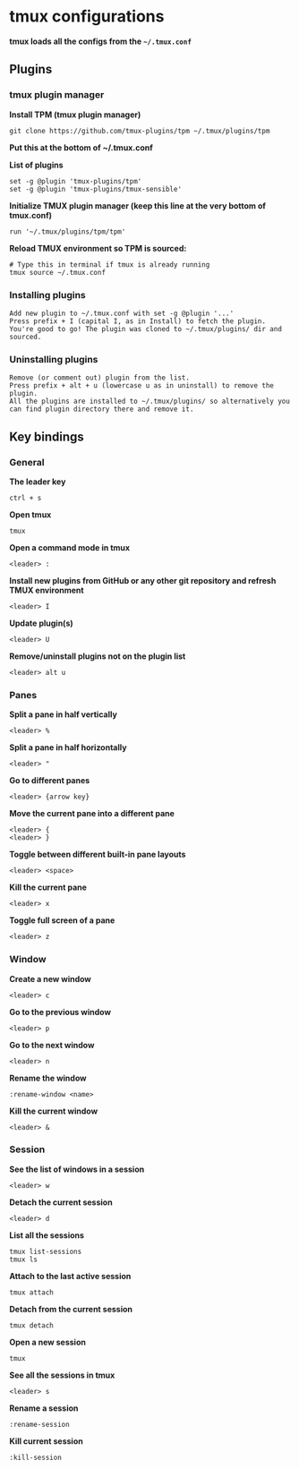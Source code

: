 # tmux configurations

**tmux loads all the configs from the `~/.tmux.conf`**


## Plugins

### tmux plugin manager

**Install TPM (tmux plugin manager)**
```
git clone https://github.com/tmux-plugins/tpm ~/.tmux/plugins/tpm
```

**Put this at the bottom of ~/.tmux.conf**

**List of plugins**
```
set -g @plugin 'tmux-plugins/tpm'
set -g @plugin 'tmux-plugins/tmux-sensible'
```

**Initialize TMUX plugin manager (keep this line at the very bottom of tmux.conf)**
```
run '~/.tmux/plugins/tpm/tpm'
```

**Reload TMUX environment so TPM is sourced:**
```
# Type this in terminal if tmux is already running
tmux source ~/.tmux.conf
```

### Installing plugins
```
Add new plugin to ~/.tmux.conf with set -g @plugin '...'
Press prefix + I (capital I, as in Install) to fetch the plugin.
You're good to go! The plugin was cloned to ~/.tmux/plugins/ dir and sourced.
```

### Uninstalling plugins
```
Remove (or comment out) plugin from the list.
Press prefix + alt + u (lowercase u as in uninstall) to remove the plugin.
All the plugins are installed to ~/.tmux/plugins/ so alternatively you can find plugin directory there and remove it.
```



## Key bindings


### General
**The leader key**
```
ctrl + s
```

**Open tmux**
```
tmux
```

**Open a command mode in tmux**
```
<leader> :
```

**Install new plugins from GitHub or any other git repository and refresh TMUX environment**
```
<leader> I
```

**Update plugin(s)**
```
<leader> U
```

**Remove/uninstall plugins not on the plugin list**
```
<leader> alt u
```



### Panes

**Split a pane in half vertically**
```
<leader> %
```

**Split a pane in half horizontally**
```
<leader> "
```

**Go to different panes**
```
<leader> {arrow key}
```

**Move the current pane into a different pane**
```
<leader> {
<leader> }
```

**Toggle between different built-in pane layouts**
```
<leader> <space>
```

**Kill the current pane**
```
<leader> x
```

**Toggle full screen of a pane**
```
<leader> z
```


### Window
**Create a new window**
```
<leader> c
```

**Go to the previous window**
```
<leader> p
```

**Go to the next window**
```
<leader> n
```

**Rename the window**
```
:rename-window <name>
```

**Kill the current window**
```
<leader> &
```

### Session

**See the list of windows in a session**
```
<leader> w
```

**Detach the current session**
```
<leader> d
```

**List all the sessions**
```
tmux list-sessions
tmux ls
```

**Attach to the last active session**
```
tmux attach
```

**Detach from the current session**
```
tmux detach
```

**Open a new session**
```
tmux
```

**See all the sessions in tmux**
```
<leader> s
```

**Rename a session**
```
:rename-session
```

**Kill current session**
```
:kill-session
```
